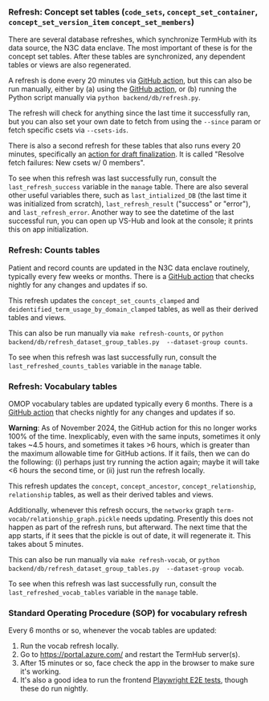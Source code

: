 ### Refresh: Concept set tables (`code_sets`, `concept_set_container`, `concept_set_version_item` `concept_set_members`)
There are several database refreshes, which synchronize TermHub with its data source, the N3C data enclave. The most 
important of these is for the concept set tables. After these tables are synchronized, any dependent tables or views 
are also regenerated.

A refresh is done every 20 minutes via [GitHub action](
https://github.com/jhu-bids/TermHub/actions/workflows/db_refresh.yml), 
but this can also be run manually, either by (a) using the [GitHub action](https://github.com/jhu-bids/TermHub/actions/workflows/db_refresh.yml), or (b) running the Python script 
manually via `python backend/db/refresh.py`.

The refresh will check for anything since the last time it successfully ran, but you can also set your own date to 
fetch from using the `--since` param or fetch specific csets via `--csets-ids`.

There is also a second refresh for these tables that also runs every 20 minutes, specifically an [action for draft 
finalization](https://github.com/jhu-bids/TermHub/actions/workflows/resolve_fetch_failures_0_members.yml). It is called 
"Resolve fetch failures: New csets w/ 0 members".

To see when this refresh was last successfully run, consult the `last_refresh_success` variable in the `manage` table. 
There are also several other useful variables there, such as `last_intialized_DB` (the last time it was 
initialized from scratch), `last_refresh_result` ("success" or "error"), and `last_refresh_error`. Another way to see 
the datetime of the last successful run, you can open up VS-Hub and look at the console; it prints this on app 
initialization. 

### Refresh: Counts tables
Patient and record counts are updated in the N3C data enclave routinely, typically every few weeks or months. There is 
a [GitHub action](https://github.com/jhu-bids/TermHub/actions/workflows/refresh_counts.yml) that checks nightly for 
any changes and updates if so.

This refresh updates the `concept_set_counts_clamped` and `deidentified_term_usage_by_domain_clamped` tables, as well 
as their derived tables and views.

This can also be run manually via `make refresh-counts`, or `python backend/db/refresh_dataset_group_tables.py 
--dataset-group counts`.

To see when this refresh was last successfully run, consult the `last_refreshed_counts_tables` variable in the `manage` 
table.

### Refresh: Vocabulary tables
OMOP vocabulary tables are updated typically every 6 months. There is 
a [GitHub action](https://github.com/jhu-bids/TermHub/actions/workflows/refresh_voc.yml) that checks nightly for 
any changes and updates if so. 

**Warning**: As of November 2024, the GitHub action for this no longer works 100% of the time. Inexplicably, even with 
the same inputs, sometimes it only takes ~4.5 hours, and sometimes it takes >6 hours, which is greater than the maximum 
allowable time for GitHub actions. If it fails, then we can do the following: (i) perhaps just try running the action 
again; maybe it will take <6 hours the second time, or (ii) just run the refresh locally. 

This refresh updates the `concept`, `concept_ancestor`, `concept_relationship`, `relationship` tables, as well 
as their derived tables and views.

Additionally, whenever this refresh occurs, the `networkx` graph `term-vocab/relationship_graph.pickle` needs updating. 
Presently this does not happen as part of the refresh runs, but afterward. The next time that the app starts, if it 
sees that the pickle is out of date, it will regenerate it. This takes about 5 minutes.

This can also be run manually via `make refresh-vocab`, or `python backend/db/refresh_dataset_group_tables.py 
--dataset-group vocab`.

To see when this refresh was last successfully run, consult the `last_refreshed_vocab_tables` variable in the `manage` 
table.

### Standard Operating Procedure (SOP) for vocabulary refresh
Every 6 months or so, whenever the vocab tables are updated:
1. Run the vocab refresh locally.
2. Go to https://portal.azure.com/ and restart the TermHub server(s).
3. After 15 minutes or so, face check the app in the browser to make sure it's working.
4. It's also a good idea to run the frontend [Playwright E2E tests](https://github.com/jhu-bids/termhub/actions), 
though these do run nightly.
